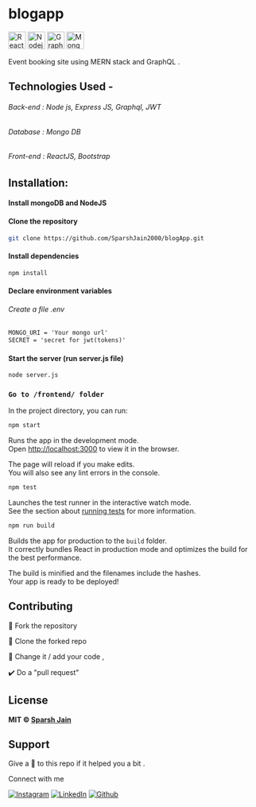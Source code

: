 # blogapp

<img height="35" alt="React" src="https://img.shields.io/badge/-React-45b8d8?style=flat-square&logo=react&logoColor=white" /> <img height="35" alt="Nodejs" src="https://img.shields.io/badge/-Nodejs-3c873a?style=flat-square&logo=Node.js&logoColor=white" /> <img height="35" alt="GraphQL" src="https://img.shields.io/badge/-GraphQL-e535ab?style=flat-square&logo=graphql&logoColor=white" /> <img height="35" alt="MongoDB" src="https://img.shields.io/badge/-MongoDB-13aa52?style=flat-square&logo=mongodb&logoColor=white" />

Event booking site using MERN stack and GraphQL .

## Technologies Used -

###### Back-end : Node js, Express JS, Graphql, JWT

###### Database : Mongo DB

###### Front-end : ReactJS, Bootstrap

## Installation:

#### Install mongoDB and NodeJS

#### Clone the repository

```bash
git clone https://github.com/SparshJain2000/blogApp.git
```

#### Install dependencies

```bash
npm install
```

#### Declare environment variables

###### Create a file .env

```txt
MONGO_URI = 'Your mongo url'
SECRET = 'secret for jwt(tokens)'
```

#### Start the server (run server.js file)

```bash
node server.js
```

### `Go to /frontend/ folder`

In the project directory, you can run:

```bash
npm start
```

Runs the app in the development mode.<br />
Open [http://localhost:3000](http://localhost:3000) to view it in the browser.

The page will reload if you make edits.<br />
You will also see any lint errors in the console.

```bash
npm test
```

Launches the test runner in the interactive watch mode.<br />
See the section about [running tests](https://facebook.github.io/create-react-app/docs/running-tests) for more information.

```bash
npm run build
```

Builds the app for production to the `build` folder.<br />
It correctly bundles React in production mode and optimizes the build for the best performance.

The build is minified and the filenames include the hashes.<br />
Your app is ready to be deployed!

## Contributing

🍴 Fork the repository

👯 Clone the forked repo

📝 Change it / add your code ,

✔️ Do a "pull request"

## License

**MIT &copy; [Sparsh Jain](https://github.com/SparshJain2000/blogApp/blob/master/LICENSE)**

## Support

Give a 🌟 to this repo if it helped you a bit .

Connect with me

[![Instagram](https://img.shields.io/static/v1.svg?label=follow&message=@sparsh._jain&color=grey&logo=instagram&style=for-the-badge&logoColor=white&colorA=critical)](https://www.instagram.com/sparsh._jain/) [![LinkedIn](https://img.shields.io/static/v1.svg?label=connect&message=@SparshJain&color=success&logo=linkedin&style=for-the-badge&logoColor=white&colorA=blue)](https://www.linkedin.com/in/sparsh-jain-87379a168/) [![Github](https://img.shields.io/static/v1.svg?label=follow&message=@SparshJain2000&color=grey&logo=github&style=for-the-badge&logoColor=white&colorA=black)](https://www.github.com/SparshJain2000/)

